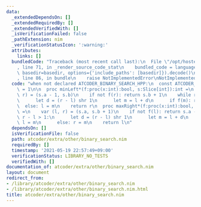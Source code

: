 ```yaml
---
data:
  _extendedDependsOn: []
  _extendedRequiredBy: []
  _extendedVerifiedWith: []
  _isVerificationFailed: false
  _pathExtension: nim
  _verificationStatusIcon: ':warning:'
  attributes:
    links: []
  bundledCode: "Traceback (most recent call last):\n  File \"/opt/hostedtoolcache/Python/3.10.5/x64/lib/python3.10/site-packages/onlinejudge_verify/documentation/build.py\"\
    , line 71, in _render_source_code_stat\n    bundled_code = language.bundle(stat.path,\
    \ basedir=basedir, options={'include_paths': [basedir]}).decode()\n  File \"/opt/hostedtoolcache/Python/3.10.5/x64/lib/python3.10/site-packages/onlinejudge_verify/languages/nim.py\"\
    , line 86, in bundle\n    raise NotImplementedError\nNotImplementedError\n"
  code: "when not declared ATCODER_BINARY_SEARCH_HPP:\n  const ATCODER_BINARY_SEARCH_HPP*\
    \ = 1\n\n  proc minLeft*(f:proc(x:int):bool, s:Slice[int]):int =\n    var (l,\
    \ r) = (s.a - 1, s.b)\n    if not f(r): return s.b + 1\n    while r - l > 1:\n\
    \      let d = (r - l) shr 1\n      let m = l + d\n      if f(m): r = m\n    \
    \  else: l = m\n    return r\n  proc maxRight*(f:proc(x:int):bool, s:Slice[int]):int\
    \ =\n    var (l, r) = (s.a, s.b + 1)\n    if not f(l): return s.a - 1\n    while\
    \ r - l > 1:\n      let d = (r - l) shr 1\n      let m = l + d\n      if f(m):\
    \ l = m\n      else: r = m\n    return l\n"
  dependsOn: []
  isVerificationFile: false
  path: atcoder/extra/other/binary_search.nim
  requiredBy: []
  timestamp: '2021-05-19 22:57:49+09:00'
  verificationStatus: LIBRARY_NO_TESTS
  verifiedWith: []
documentation_of: atcoder/extra/other/binary_search.nim
layout: document
redirect_from:
- /library/atcoder/extra/other/binary_search.nim
- /library/atcoder/extra/other/binary_search.nim.html
title: atcoder/extra/other/binary_search.nim
---
```

